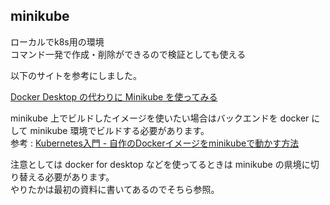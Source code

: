 minikube
---

ローカルでk8s用の環境  
コマンド一発で作成・削除ができるので検証としても使える

以下のサイトを参考にしました。

[Docker Desktop の代わりに Minikube を使ってみる](https://blog.1q77.com/2021/09/replace-docker-desktop-with-minikube/)

minikube 上でビルドしたイメージを使いたい場合はバックエンドを docker にして minikube 環境でビルドする必要があります。  
参考 : [Kubernetes入門 - 自作のDockerイメージをminikubeで動かす方法](https://tech.andpad.co.jp/entry/2021/02/18/170000)

注意としては docker for desktop などを使ってるときは minikube の県境に切り替える必要があります。  
やりたかは最初の資料に書いてあるのでそちら参照。
